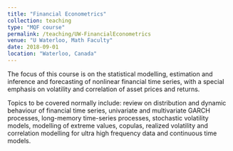 ```yaml
---
title: "Financial Econometrics"
collection: teaching
type: "MQF course"
permalink: /teaching/UW-FinancialEconometrics
venue: "U Waterloo, Math Faculty"
date: 2018-09-01
location: "Waterloo, Canada"
---
```


The focus of this course is on the statistical modelling, estimation and inference and forecasting of nonlinear financial time series, with a special emphasis on volatility and correlation of asset prices and returns.

Topics to be covered normally include: review on distribution and dynamic behaviour of financial time series, univariate and multivariate GARCH processes, long-memory time-series processes, stochastic volatility models, modelling of extreme values, copulas, realized volatility and correlation modelling for ultra high frequency data and continuous time models.
